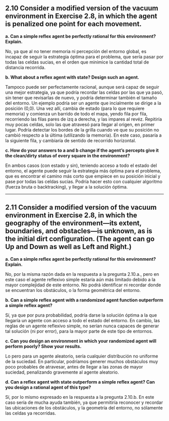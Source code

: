 ## 2.10 Consider a modified version of the vacuum environment in Exercise 2.8, in which the agent is penalized one point for each movement.

**a. Can a simple reflex agent be perfectly rational for this environment? Explain.**

No, ya que al no tener memoria ni percepción del entorno global, es incapaz de seguir la estrategia óptima para el problema, que sería pasar por todas las celdas sucias, en el orden que minimice la cantidad total de distancia recorrida.

**b. What about a reflex agent with state? Design such an agent.**

Tampoco puede ser perfectamente racional, aunque será capaz de seguir una mejor estrategia, ya que podría recordar las celdas por las que ya pasó, sin tener que revisarlas de nuevo, y podría determinar también el tamaño del entorno. Un ejemplo podría ser un agente que incialmente se dirige a la posición (0,0). Una vez allí, cambia de estado (para lo que requiere memoria) y comienza un barrido de todo el mapa, yendo fila por fila, recorriendo las filas pares de izq a derecha, y las impares al revéz. Repitiría muy pocas celdas, solo las que atravesó para llegar al origen, en primer lugar. Podría detectar los bordes de la grilla cuando ve que su posición no cambió respecto a la última (utilizando la memoria). En este caso, pasaría a la siguiente fila, y cambiaría de sentido de recorrido horizontal.

**c. How do your answers to a and b change if the agent’s percepts give it the clean/dirty status of every square in the environment?**

En ambos casos (con estado y sin), teniendo acceso a todo el estado del entorno, el agente puede seguir la estrategia más óptima para el problema, que es encontrar el camino más corto que empiece en su posición inicial y pase por todas las celdas sucias. Podría hacer esto con cualquier algoritmo (fuerza bruta o backtracking), y llegar a la solución óptima.

---

## 2.11 Consider a modified version of the vacuum environment in Exercise 2.8, in which the geography of the environment—its extent, boundaries, and obstacles—is unknown, as is the initial dirt configuration. (The agent can go Up and Down as well as Left and Right.)

**a. Can a simple reflex agent be perfectly rational for this environment? Explain.**

No, por la misma razón dada en la respuesta a la pregunta 2.10.a., pero en este caso el agente reflexivo simple estaría aún más limitado debido a la mayor complejidad de este entorno. No podrá identificar ni recordar donde se encuentran los obstáculos, o la forma geométrica del entorno.

**b. Can a simple reflex agent with a randomized agent function outperform a simple reflex agent?**

Sí, ya que por pura probabilidad, podría darse la solución óptima a la que llegaría un agente con acceso a todo el estado del entorno. En cambio, las reglas de un agente reflexivo simple, no serían nunca capaces de generar tal solución (ni por error), para la mayor parte de este tipo de entornos.

**c. Can you design an environment in which your randomized agent will perform poorly? Show your results.**

Lo pero para un agente aleatorio, sería cualquier distribución no uniforme de la suciedad. En particular, podríamos generer muchos obstáculos muy poco probables de atravesar, antes de llegar a las zonas de mayor suciedad, penalizando gravemente al agente aleatorio.

**d. Can a reflex agent with state outperform a simple reflex agent? Can you design a rational agent of this type?**

Sí, por lo mismo expresado en la respuesta a la pregunta 2.10.b. En este caso sería de mucha ayuda también, ya que permitiría reconocer y recordar las ubicaciones de los obstáculos, y la geometría del entorno, no sólamente las celdas ya recorridas.